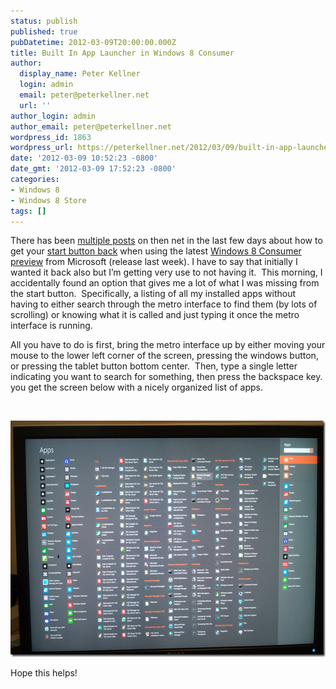 ```yaml
---
status: publish
published: true
pubDatetime: 2012-03-09T20:00:00.000Z
title: Built In App Launcher in Windows 8 Consumer
author:
  display_name: Peter Kellner
  login: admin
  email: peter@peterkellner.net
  url: ''
author_login: admin
author_email: peter@peterkellner.net
wordpress_id: 1863
wordpress_url: https://peterkellner.net/2012/03/09/built-in-app-launcher-in-windows-8-consumer/
date: '2012-03-09 10:52:23 -0800'
date_gmt: '2012-03-09 17:52:23 -0800'
categories:
- Windows 8
- Windows 8 Store
tags: []
---
```

<p>There has been <a href="http://www.pcworld.com/businesscenter/article/251518/free_tool_restores_start_button_to_windows_8.html" target="_blank">multiple posts</a> on then net in the last few days about how to get your <a href="http://www.guardian.co.uk/technology/blog/2012/mar/09/technology-links-newsbucket" target="_blank">start button back</a> when using the latest <a href="http://windows.microsoft.com/en-US/windows-8/consumer-preview" target="_blank">Windows 8 Consumer preview</a> from Microsoft (release last week). I have to say that initially I wanted it back also but I’m getting very use to not having it.&#160; This morning, I accidentally found an option that gives me a lot of what I was missing from the start button.&#160; Specifically, a listing of all my installed apps without having to either search through the metro interface to find them (by lots of scrolling) or knowing what it is called and just typing it once the metro interface is running.</p>
<p>All you have to do is first, bring the metro interface up by either moving your mouse to the lower left corner of the screen, pressing the windows button, or pressing the tablet button bottom center.&#160; Then, type a single letter indicating you want to search for something, then press the backspace key.&#160; you get the screen below with a nicely organized list of apps.</p>
<p>&#160;</p>
<p><a href="/wp/wp-content/uploads/2012/03/image1.png"><img style="background-image: none; border-bottom: 0px; border-left: 0px; padding-left: 0px; padding-right: 0px; display: inline; border-top: 0px; border-right: 0px; padding-top: 0px" title="image" border="0" alt="image" src="/wp/wp-content/uploads/2012/03/image_thumb1.png" width="559" height="378" /></a></p>
<p>Hope this helps!</p>

